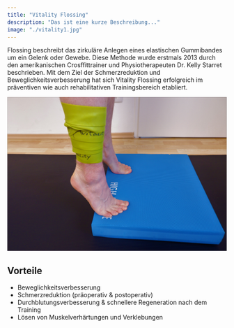 ```yaml
---
title: "Vitality Flossing"
description: "Das ist eine kurze Beschreibung..."
image: "./vitality1.jpg"
---
```


Flossing beschreibt das zirkuläre Anlegen eines elastischen Gummibandes um ein Gelenk oder Gewebe. Diese Methode wurde erstmals 2013 durch den amerikanischen Crosffittrainer und Physiotherapeuten Dr. Kelly Starret beschrieben. Mit dem Ziel der Schmerzreduktion und Beweglichkeitsverbesserung hat sich Vitality Flossing erfolgreich im präventiven wie auch rehabilitativen Trainingsbereich etabliert.

![therapie](./vitality2.jpg "Flossing des Unterschenkels")

## Vorteile

* Beweglichkeitsverbesserung
* Schmerzreduktion (präoperativ & postoperativ)
* Durchblutungsverbesserung & schnellere Regeneration nach dem Training
* Lösen von Muskelverhärtungen und Verklebungen